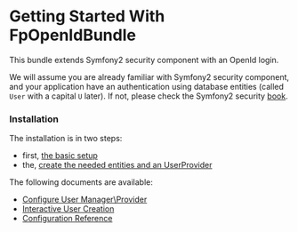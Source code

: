 Getting Started With FpOpenIdBundle
===================================

This bundle extends Symfony2 security component with an OpenId login.

We will assume you are already familiar with Symfony2 security component, and your application
have an authentication using database entities (called `User` with a capital `U` later).
If not, please check the Symfony2 security [book](http://symfony.com/doc/current/book/security.html).


### Installation

The installation is in two steps:
* first, [the basic setup](basic_setup.md)
* the, [create the needed entities and an UserProvider](configure_user_provider.md)


The following documents are available:

- [Configure User Manager\Provider](configure_user_manager.md)
- [Interactive User Creation](interactive_user_creation.md)
- [Configuration Reference](configuration_reference.md)